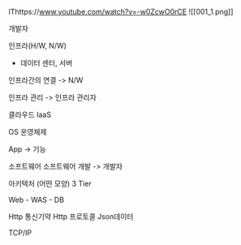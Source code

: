 IThttps://www.youtube.com/watch?v=-w0ZcwO0rCE
![[001_1.png]]

개발자

인프라(H/W, N/W)
- 데이터 센터, 서버

인프라간의 연결 -> N/W

인프라 관리 -> 인프라 관리자


클라우드
IaaS

OS 운영체제

App -> 기능


소프트웨어
소프트웨어 개발 -> 개발자


아키텍처 (어떤 모양)
3 Tier

Web - WAS - DB

Http 통신기약
Http 프로토콜
Json데이터


TCP/IP








